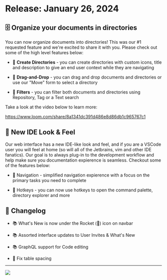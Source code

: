 <!--@@joggrdoc@@-->
<!-- @joggr:version(v1):end -->
<!-- @joggr:warning:start -->
<!-- 
  _   _   _    __        __     _      ____    _   _   ___   _   _    ____     _   _   _ 
 | | | | | |   \ \      / /    / \    |  _ \  | \ | | |_ _| | \ | |  / ___|   | | | | | |
 | | | | | |    \ \ /\ / /    / _ \   | |_) | |  \| |  | |  |  \| | | |  _    | | | | | |
 |_| |_| |_|     \ V  V /    / ___ \  |  _ <  | |\  |  | |  | |\  | | |_| |   |_| |_| |_|
 (_) (_) (_)      \_/\_/    /_/   \_\ |_| \_\ |_| \_| |___| |_| \_|  \____|   (_) (_) (_)
                                                              
This document is managed by Joggr. Editing this document could break Joggr's core features, i.e. our 
ability to auto-maintain this document. Please use the Joggr editor to edit this document 
(link at bottom of the page).
-->
<!-- @joggr:warning:end -->
# Release: January 26, 2024

## 🗄 Organize your documents in directories

You can now organize documents into directories! This was our #1 requested feature and we're excited to share it with you. Please check out some of the high level features below:

* 🌟 **Create Directories** - you can create directories with custom icons, title and description to give an end user context while they are navigating

* 🌟 **Drag-and-Drop** - you can drag and drop documents and directories or use our "Move" form to select a directory

* 🌟 **Filters** - you can filter both documents and directories using Repository, Tag or a Text search

Take a look at the video below to learn more:

<https://www.loom.com/share/8a1341dc391d486e8d86db1c965767c1>

## 🚀 New IDE Look & Feel

Our web interface has a new IDE-like look and feel, and if you are a VSCode user you will feel at home (so will all of the Jetbrains, vim and other IDE fanatics). Our goal is to always plug-in to the development workflow and help make sure you documentation expierence is seamless. Checkout some of the features below:

* 🌟 Navigation - simplified navigation expierence with a focus on the primary tasks you need to complete

* 🌟 Hotkeys - you can now use hotkeys to open the command palette, directory explorer and more

## 📒 Changelog

* 📚 What's New is now under the Rocket (🚀) icon on navbar

* 📚 Assorted interface updates to User Invites & What's New

* 📚 GraphQL support for Code editing

* 🐛 Fix table spacing

<!-- @joggr:editLink(c1c548d3-17e9-48d4-8368-5499b2a1299f):start -->
---
<a href="https://app.joggr.io/app/documents/c1c548d3-17e9-48d4-8368-5499b2a1299f/edit" alt="Edit doc on Joggr">
  <img src="https://storage.googleapis.com/joggr-public-assets/github/badges/edit-document-badge.svg" />
</a>
<!-- @joggr:editLink(c1c548d3-17e9-48d4-8368-5499b2a1299f):end -->
